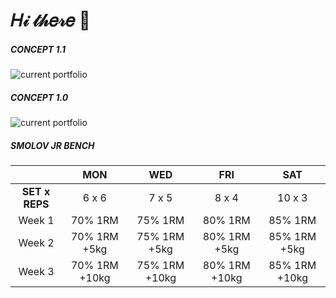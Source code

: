 # 𝐻𝒾 𝓉𝒽𝑒𝓇𝑒 🧸

##### CONCEPT 1.1 
![current portfolio](https://nielsreijnders.nl/screen3.png)

##### CONCEPT 1.0 
![current portfolio](https://nielsreijnders.nl/screen.png)

##### SMOLOV JR BENCH
|  | MON | WED | FRI | SAT |
| :---: | :---: | :---: | :---: | :---: |
| <b>SET x REPS</b> | 6 x 6 | 7 x 5 | 8 x 4 | 10 x 3 | 
| Week 1 | 70% 1RM | 75% 1RM | 80% 1RM | 85% 1RM | 
| Week 2 | 70% 1RM +5kg | 75% 1RM +5kg | 80% 1RM +5kg | 85% 1RM +5kg | 
| Week 3 | 70% 1RM +10kg | 75% 1RM +10kg| 80% 1RM +10kg| 85% 1RM +10kg| 
